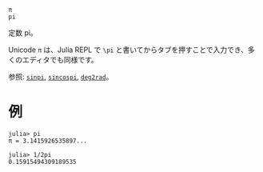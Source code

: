 ```
π
pi
```

定数 pi。

Unicode `π` は、Julia REPL で `\pi` と書いてからタブを押すことで入力でき、多くのエディタでも同様です。

参照: [`sinpi`](@ref), [`sincospi`](@ref), [`deg2rad`](@ref)。

# 例

```jldoctest
julia> pi
π = 3.1415926535897...

julia> 1/2pi
0.15915494309189535
```
